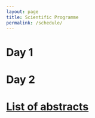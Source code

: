 ```yaml
---
layout: page
title: Scientific Programme
permalink: /schedule/
---
```


# Day 1

# Day 2


# [List of abstracts](abstracts)